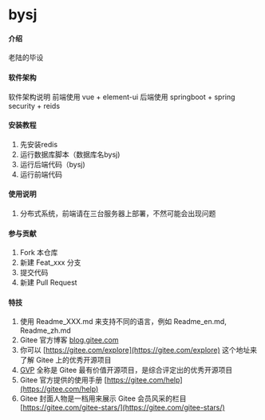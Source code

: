 # bysj

#### 介绍
老陆的毕设

#### 软件架构
软件架构说明
前端使用 vue + element-ui
后端使用 springboot + spring security + reids

#### 安装教程

1.  先安装redis
2.  运行数据库脚本（数据库名bysj)
2.  运行后端代码（bysj)
3.  运行前端代码

#### 使用说明

1.  分布式系统，前端请在三台服务器上部署，不然可能会出现问题

#### 参与贡献

1.  Fork 本仓库
2.  新建 Feat_xxx 分支
3.  提交代码
4.  新建 Pull Request


#### 特技

1.  使用 Readme\_XXX.md 来支持不同的语言，例如 Readme\_en.md, Readme\_zh.md
2.  Gitee 官方博客 [blog.gitee.com](https://blog.gitee.com)
3.  你可以 [https://gitee.com/explore](https://gitee.com/explore) 这个地址来了解 Gitee 上的优秀开源项目
4.  [GVP](https://gitee.com/gvp) 全称是 Gitee 最有价值开源项目，是综合评定出的优秀开源项目
5.  Gitee 官方提供的使用手册 [https://gitee.com/help](https://gitee.com/help)
6.  Gitee 封面人物是一档用来展示 Gitee 会员风采的栏目 [https://gitee.com/gitee-stars/](https://gitee.com/gitee-stars/)
